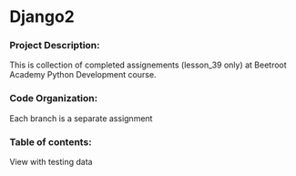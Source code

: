 # Django2

### Project Description:
This is collection of completed assignements (lesson_39 only) at Beetroot Academy Python Development course.

### Code Organization:
Each branch is a separate assignment

### Table of contents:
View with testing data
